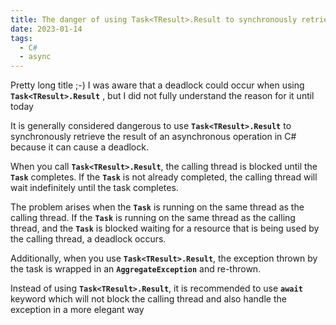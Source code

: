 ```yaml
---
title: The danger of using Task<TResult>.Result to synchronously retrieve the result of an async operation in C#
date: 2023-01-14
tags:
  - C#
  - async
---
```


Pretty long title ;-) I was aware that a deadlock could occur when using **`Task<TResult>.Result`**
, but I did not fully understand the reason for it until today

It is generally considered dangerous to use **`Task<TResult>.Result`** to synchronously retrieve the result of an asynchronous operation in C# because it can cause a deadlock.

When you call **`Task<TResult>.Result`**, the calling thread is blocked until the **`Task`** completes. If the **`Task`** is not already completed, the calling thread will wait indefinitely until the task completes.

The problem arises when the **`Task`** is running on the same thread as the calling thread. If the **`Task`** is running on the same thread as the calling thread, and the **`Task`** is blocked waiting for a resource that is being used by the calling thread, a deadlock occurs.

Additionally, when you use **`Task<TResult>.Result`**, the exception thrown by the task is wrapped in an **`AggregateException`** and re-thrown.

Instead of using **`Task<TResult>.Result`**, it is recommended to use **`await`** keyword which will not block the calling thread and also handle the exception in a more elegant way

